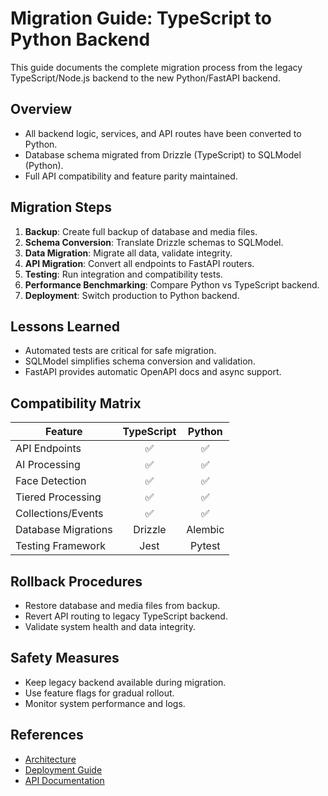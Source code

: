 # Migration Guide: TypeScript to Python Backend

This guide documents the complete migration process from the legacy TypeScript/Node.js backend to the new Python/FastAPI backend.

## Overview

- All backend logic, services, and API routes have been converted to Python.
- Database schema migrated from Drizzle (TypeScript) to SQLModel (Python).
- Full API compatibility and feature parity maintained.

## Migration Steps

1. **Backup**: Create full backup of database and media files.
2. **Schema Conversion**: Translate Drizzle schemas to SQLModel.
3. **Data Migration**: Migrate all data, validate integrity.
4. **API Migration**: Convert all endpoints to FastAPI routers.
5. **Testing**: Run integration and compatibility tests.
6. **Performance Benchmarking**: Compare Python vs TypeScript backend.
7. **Deployment**: Switch production to Python backend.

## Lessons Learned

- Automated tests are critical for safe migration.
- SQLModel simplifies schema conversion and validation.
- FastAPI provides automatic OpenAPI docs and async support.

## Compatibility Matrix

| Feature                | TypeScript | Python |
|------------------------|:----------:|:------:|
| API Endpoints          | ✅         | ✅     |
| AI Processing          | ✅         | ✅     |
| Face Detection         | ✅         | ✅     |
| Tiered Processing      | ✅         | ✅     |
| Collections/Events     | ✅         | ✅     |
| Database Migrations    | Drizzle    | Alembic|
| Testing Framework      | Jest       | Pytest |

## Rollback Procedures

- Restore database and media files from backup.
- Revert API routing to legacy TypeScript backend.
- Validate system health and data integrity.

## Safety Measures

- Keep legacy backend available during migration.
- Use feature flags for gradual rollout.
- Monitor system performance and logs.

## References

- [Architecture](ARCHITECTURE.md)
- [Deployment Guide](DEPLOYMENT.md)
- [API Documentation](API_DOCUMENTATION.md)